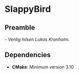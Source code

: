 


# SlappyBird

## Preamble


*- Venlig hilsen Lukas Kronholm.*


## Dependencies

- **CMake**: Minimum version 3.10





